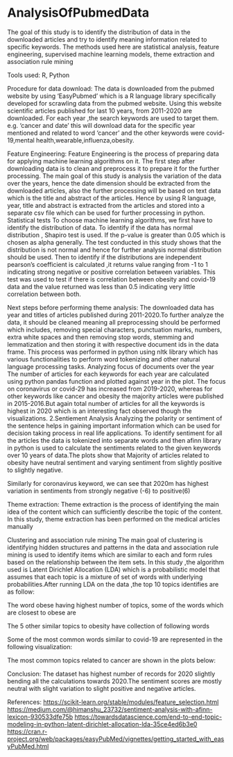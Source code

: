 # AnalysisOfPubmedData
The goal of this study is to identify the distribution of data in the downloaded articles and try to identify meaning information related to specific keywords. The methods used here are statistical analysis, feature engineering, supervised machine learning models, theme extraction and association rule mining

Tools used: R, Python

Procedure for data download:
The data is downloaded from the pubmed website by using ‘EasyPubmed’ which is a R language library specifically developed for scrawling data from the pubmed website. Using this website scientific articles published for last 10 years, from 2011-2020 are downloaded. For each year ,the search keywords are used to target them. e.g. ‘cancer and date’ this will download data for the specific year mentioned and related to word ‘cancer’ and the other keywords were covid-19,mental health,wearable,influenza,obesity.   

Feature Engineering:
Feature Engineering is the process of preparing data for applying machine learning algorithms on it. The first step after downloading data is to clean and preprocess it to prepare it for the further processing. The main goal of this study is analysis the variation of the data over the years, hence the date dimension should be extracted from the downloaded articles, also the further processing will be based on text data which is the title and abstract of the articles. Hence by using R language, year, title and abstract is extracted from the articles and stored into a separate csv file which can be used for further processing in python. 
Statistical tests
To choose machine learning algorithms, we first have to identify the distribution of data. To identify if the data has normal distribution , Shapiro test is used. If the p-value is greater than 0.05 which is chosen as alpha generally. The test conducted in this study shows that the distribution is not normal and hence for further analysis normal distribution should be used. Then to identify if the distributions are independent pearson’s  coefficient is calculated ,it returns value ranging from -1 to 1 indicating strong negative or positive correlation between variables. This test was used to test if there is correlation between obesity and covid-19 data and the value returned was less than 0.5 indicating very little correlation between both.
 
Next steps before performing theme analysis:
The downloaded data has year and titles of articles published during 2011-2020.To further analyze the data, it should be cleaned meaning all preprocessing should be performed which includes, removing special characters, punctuation marks, numbers, extra white spaces and then removing stop words, stemming and lemmatization and then storing it with respective document ids in the data frame. This process was performed in python using nltk library which has various functionalities to perform word tokenizing and other natural language processing tasks.
Analyzing focus of documents over the year
The number of articles for each keywords for each year are calculated using python pandas function and plotted against year in the plot.
The focus on coronavirus or covid-29 has increased from 2019-2020, whereas for other keywords like cancer and obesity the majority articles were published in 2015-2016.But again total number of articles for all the keywords is highest in 2020 which is an interesting fact observed though the visualizations.
2.Sentiement Analysis
Analyzing the polarity or sentiment of the sentence helps in gaining important information which can be used for decision taking process in real life applications. To identify sentiment for all the articles the data is tokenized into separate words and then afinn library in python is used to calculate the sentiments related to the given keywords over 10 years of data.The plots show that Majority of articles related to obesity have neutral sentiment and varying sentiment from slightly positive to slightly negative. 
   
Similarly for coronavirus keyword, we can see that 2020m has highest variation in sentiments from strongly negative (-6) to positive(6)
 
Theme extraction:
Theme extraction is the process of identifying the main idea of the content which can sufficiently describe the topic of the content. In this study, theme extraction has been performed on the medical articles manually  
 

Clustering and association rule mining
The main goal of clustering is identifying hidden structures and patterns in the data and association rule mining is used to identify items which are similar to each and form rules based on the relationship between the item sets.
In this study ,the algorithm used is Latent Dirichlet Allocation (LDA) which is a probabilistic model that assumes that each topic is a mixture of set of words with underlying probabilities.After running LDA on the data ,the top 10 topics identifies are as follow:



 

The word obese having highest number of topics, some of the words which are closest to obese are


The 5 other similar topics to obesity have collection of following words
 
Some of the most common words similar to covid-19 are represented in the following visualization:

  
The most common topics related to cancer are shown in the plots below:
 
Conclusion:
The dataset has highest number of records for 2020 slightly bending all the calculations towards 2020.The sentiment scores are mostly neutral with slight variation to slight positive and negative articles.

References:
https://scikit-learn.org/stable/modules/feature_selection.html
https://medium.com/@himanshu_23732/sentiment-analysis-with-afinn-lexicon-930533dfe75b
https://towardsdatascience.com/end-to-end-topic-modeling-in-python-latent-dirichlet-allocation-lda-35ce4ed6b3e0
https://cran.r-project.org/web/packages/easyPubMed/vignettes/getting_started_with_easyPubMed.html

